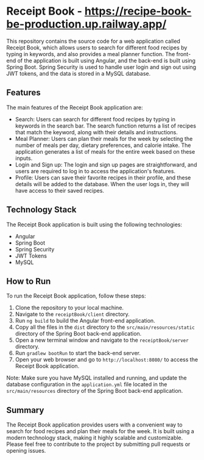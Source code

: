 # Receipt Book - https://recipe-book-be-production.up.railway.app/

This repository contains the source code for a web application called Receipt Book, which allows users to search for different food recipes by typing in keywords, and also provides a meal planner function. The front-end of the application is built using Angular, and the back-end is built using Spring Boot. Spring Security is used to handle user login and sign out using JWT tokens, and the data is stored in a MySQL database.

## Features

The main features of the Receipt Book application are:

- Search: Users can search for different food recipes by typing in keywords in the search bar. The search function returns a list of recipes that match the keyword, along with their details and instructions.
- Meal Planner: Users can plan their meals for the week by selecting the number of meals per day, dietary preferences, and calorie intake. The application generates a list of meals for the entire week based on these inputs.
- Login and Sign up: The login and sign up pages are straightforward, and users are required to log in to access the application's features.
- Profile: Users can save their favorite recipes in their profile, and these details will be added to the database. When the user logs in, they will have access to their saved recipes.

## Technology Stack

The Receipt Book application is built using the following technologies:

- Angular
- Spring Boot
- Spring Security
- JWT Tokens
- MySQL

## How to Run

To run the Receipt Book application, follow these steps:

1. Clone the repository to your local machine.
2. Navigate to the `receiptBook/client` directory.
3. Run `ng build` to build the Angular front-end application.
4. Copy all the files in the `dist` directory to the `src/main/resources/static` directory of the Spring Boot back-end application.
5. Open a new terminal window and navigate to the `receiptBook/server` directory.
6. Run `gradlew bootRun` to start the back-end server.
7. Open your web browser and go to `http://localhost:8080/` to access the Receipt Book application.

Note: Make sure you have MySQL installed and running, and update the database configuration in the `application.yml` file located in the `src/main/resources` directory of the Spring Boot back-end application.

## Summary

The Receipt Book application provides users with a convenient way to search for food recipes and plan their meals for the week. It is built using a modern technology stack, making it highly scalable and customizable. Please feel free to contribute to the project by submitting pull requests or opening issues.
